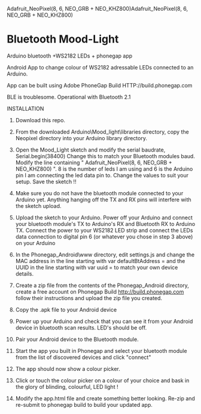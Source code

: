Adafruit_NeoPixel(8, 6, NEO_GRB + NEO_KHZ800)Adafruit_NeoPixel(8, 6, NEO_GRB + NEO_KHZ800) 

# Bluetooth Mood-Light
Arduino bluetooth +WS2182 LEDs + phonegap app

Android App to change colour of WS2182 adressable LEDs connected to an Arduino.

App can be built using Adobe PhoneGap Build  HTTP://build.phonegap.com

BLE is troublesome. Operational with Bluetooth 2.1


INSTALLATION

1. Download this repo.

2. From the downloaded Arduino\Mood_light\libraries directory, copy the Neopixel directory into your Arduino library directory.

3. Open the Mood_Light sketch and modify the serial baudrate, Serial.begin(38400) Change this to match your Bluetooth modules baud. Modify the line containing " Adafruit_NeoPixel(8, 6, NEO_GRB + NEO_KHZ800) ". 8 is the number of leds I am using and 6 is the Arduino pin I am connecting the led data pin to. Change the values to suit your setup. Save the sketch !!

4. Make sure you do not have the bluetooth module connected to your Arduino yet. Anything hanging off the TX and RX pins will interfere with the sketch upload.

5. Upload the sketch to your Arduino. Power off your Arduino and connect your bluetooth module's TX to Arduino's RX and Bluetooth RX to 
Arduino TX. Connect the power to your WS2182 LED strip and connect the LEDs data connection to digital pin 6 (or whatever you chose in step 3 above) on your Arduino

6. In the Phonegap_Android\www directory, edit settings.js and change the MAC address in the line starting with  var defaultBtAddress = 
and the UUID in the line starting with var uuid =   to match your own device details.

7. Create a zip file from the contents of the Phonegap_Android directory, create a free account on Phonegap Build http://build.phonegap.com follow their instructions and upload the zip file you created.

8. Copy the .apk file to your Android device

9. Power up your Arduino and check that you can see it from your Android device in bluetooth scan results. LED's should be off.

10. Pair your Android device to the Bluetooth module.

11. Start the app you built in Phonegap and select your bluetooth module from the list of discovered devices and click "connect"

12. The app should now show a colour picker.

13. Click or touch the colour picker on a colour of your choice and bask in the glory of blinding, colourful, LED light !

14. Modify the app.html file and create something better looking. Re-zip and re-submit to phonegap build to build your updated app.

